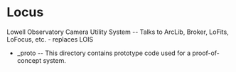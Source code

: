 # Locus
Lowell Observatory Camera Utility System -- Talks to ArcLib, Broker, LoFits, LoFocus, etc. - replaces LOIS

- _proto -- This directory contains prototype code used for a proof-of-concept system.
